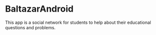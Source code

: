 # BaltazarAndroid
This app is a social network for students to help about their educational questions and problems.
